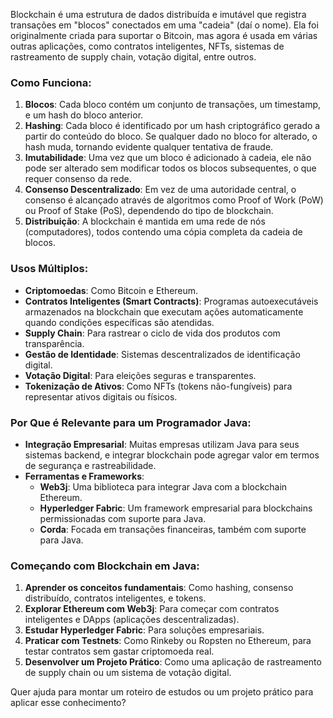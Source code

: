 Blockchain é uma estrutura de dados distribuída e imutável que registra transações em "blocos" conectados em uma "cadeia" (daí o nome). Ela foi originalmente criada para suportar o Bitcoin, mas agora é usada em várias outras aplicações, como contratos inteligentes, NFTs, sistemas de rastreamento de supply chain, votação digital, entre outros.

### Como Funciona:
1. **Blocos**: Cada bloco contém um conjunto de transações, um timestamp, e um hash do bloco anterior.
2. **Hashing**: Cada bloco é identificado por um hash criptográfico gerado a partir do conteúdo do bloco. Se qualquer dado no bloco for alterado, o hash muda, tornando evidente qualquer tentativa de fraude.
3. **Imutabilidade**: Uma vez que um bloco é adicionado à cadeia, ele não pode ser alterado sem modificar todos os blocos subsequentes, o que requer consenso da rede.
4. **Consenso Descentralizado**: Em vez de uma autoridade central, o consenso é alcançado através de algoritmos como Proof of Work (PoW) ou Proof of Stake (PoS), dependendo do tipo de blockchain.
5. **Distribuição**: A blockchain é mantida em uma rede de nós (computadores), todos contendo uma cópia completa da cadeia de blocos.

### Usos Múltiplos:
- **Criptomoedas**: Como Bitcoin e Ethereum.
- **Contratos Inteligentes (Smart Contracts)**: Programas autoexecutáveis armazenados na blockchain que executam ações automaticamente quando condições específicas são atendidas.
- **Supply Chain**: Para rastrear o ciclo de vida dos produtos com transparência.
- **Gestão de Identidade**: Sistemas descentralizados de identificação digital.
- **Votação Digital**: Para eleições seguras e transparentes.
- **Tokenização de Ativos**: Como NFTs (tokens não-fungíveis) para representar ativos digitais ou físicos.

### Por Que é Relevante para um Programador Java:
- **Integração Empresarial**: Muitas empresas utilizam Java para seus sistemas backend, e integrar blockchain pode agregar valor em termos de segurança e rastreabilidade.
- **Ferramentas e Frameworks**:
  - **Web3j**: Uma biblioteca para integrar Java com a blockchain Ethereum.
  - **Hyperledger Fabric**: Um framework empresarial para blockchains permissionadas com suporte para Java.
  - **Corda**: Focada em transações financeiras, também com suporte para Java.

### Começando com Blockchain em Java:
1. **Aprender os conceitos fundamentais**: Como hashing, consenso distribuído, contratos inteligentes, e tokens.
2. **Explorar Ethereum com Web3j**: Para começar com contratos inteligentes e DApps (aplicações descentralizadas).
3. **Estudar Hyperledger Fabric**: Para soluções empresariais.
4. **Praticar com Testnets**: Como Rinkeby ou Ropsten no Ethereum, para testar contratos sem gastar criptomoeda real.
5. **Desenvolver um Projeto Prático**: Como uma aplicação de rastreamento de supply chain ou um sistema de votação digital.

Quer ajuda para montar um roteiro de estudos ou um projeto prático para aplicar esse conhecimento?
